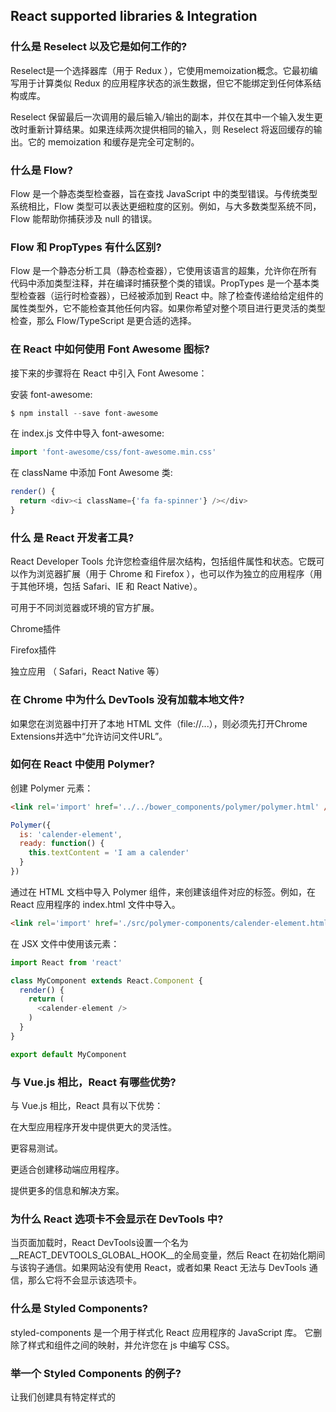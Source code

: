 ## React supported libraries & Integration

### 什么是 Reselect 以及它是如何工作的?

Reselect是一个选择器库（用于 Redux ），它使用memoization概念。它最初编写用于计算类似 Redux 的应用程序状态的派生数据，但它不能绑定到任何体系结构或库。

Reselect 保留最后一次调用的最后输入/输出的副本，并仅在其中一个输入发生更改时重新计算结果。如果连续两次提供相同的输入，则 Reselect 将返回缓存的输出。它的 memoization 和缓存是完全可定制的。

### 什么是 Flow?

Flow 是一个静态类型检查器，旨在查找 JavaScript 中的类型错误。与传统类型系统相比，Flow 类型可以表达更细粒度的区别。例如，与大多数类型系统不同，Flow 能帮助你捕获涉及 null 的错误。

### Flow 和 PropTypes 有什么区别?

Flow 是一个静态分析工具（静态检查器），它使用该语言的超集，允许你在所有代码中添加类型注释，并在编译时捕获整个类的错误。PropTypes 是一个基本类型检查器（运行时检查器），已经被添加到 React 中。除了检查传递给给定组件的属性类型外，它不能检查其他任何内容。如果你希望对整个项目进行更灵活的类型检查，那么 Flow/TypeScript 是更合适的选择。

### 在 React 中如何使用 Font Awesome 图标?

接下来的步骤将在 React 中引入 Font Awesome：

安装 font-awesome:

```js
$ npm install --save font-awesome
```

在 index.js 文件中导入 font-awesome:

```js
import 'font-awesome/css/font-awesome.min.css'
```

在 className 中添加 Font Awesome 类:
```js
render() {
  return <div><i className={'fa fa-spinner'} /></div>
}
```

### 什么 是 React 开发者工具?

React Developer Tools 允许您检查组件层次结构，包括组件属性和状态。它既可以作为浏览器扩展（用于 Chrome 和 Firefox ），也可以作为独立的应用程序（用于其他环境，包括 Safari、IE 和 React Native）。

可用于不同浏览器或环境的官方扩展。

Chrome插件

Firefox插件

独立应用 （ Safari，React Native 等）

### 在 Chrome 中为什么 DevTools 没有加载本地文件?

如果您在浏览器中打开了本地 HTML 文件（file://...），则必须先打开Chrome Extensions并选中“允许访问文件URL”。

### 如何在 React 中使用 Polymer?

创建 Polymer 元素：

```html
<link rel='import' href='../../bower_components/polymer/polymer.html' />
```
```js
Polymer({
  is: 'calender-element',
  ready: function() {
    this.textContent = 'I am a calender'
  }
})
```

通过在 HTML 文档中导入 Polymer 组件，来创建该组件对应的标签。例如，在 React 应用程序的 index.html 文件中导入。

```html
<link rel='import' href='./src/polymer-components/calender-element.html'>
```

在 JSX 文件中使用该元素：

```js
import React from 'react'

class MyComponent extends React.Component {
  render() {
    return (
      <calender-element />
    )
  }
}

export default MyComponent
```

### 与 Vue.js 相比，React 有哪些优势?
与 Vue.js 相比，React 具有以下优势：

在大型应用程序开发中提供更大的灵活性。

更容易测试。

更适合创建移动端应用程序。

提供更多的信息和解决方案。


### 为什么 React 选项卡不会显示在 DevTools 中?

当页面加载时，React DevTools设置一个名为__REACT_DEVTOOLS_GLOBAL_HOOK__的全局变量，然后 React 在初始化期间与该钩子通信。如果网站没有使用 React，或者如果 React 无法与 DevTools 通信，那么它将不会显示该选项卡。

### 什么是 Styled Components?

styled-components 是一个用于样式化 React 应用程序的 JavaScript 库。 它删除了样式和组件之间的映射，并允许您在 js 中编写 CSS。


### 举一个 Styled Components 的例子?

让我们创建具有特定样式的<Title>和<Wrapper>组件。
```js
import React from 'react'
import styled from 'styled-components'

// Create a <Title> component that renders an <h1> which is centered, red and sized at 1.5em
const Title = styled.h1`
  font-size: 1.5em;
  text-align: center;
  color: palevioletred;
`

// Create a <Wrapper> component that renders a <section> with some padding and a papayawhip background
const Wrapper = styled.section`
  padding: 4em;
  background: papayawhip;
`
```
Title和Wrapper变量现在是可以像任何其他 react 组件一样渲染。

```html
<Wrapper>
  <Title>{'Lets start first styled component!'}</Title>
</Wrapper>
```

### 什么是 Relay?

Relay 是一个 JavaScript 框架，用于使用 React 视图层为 Web 应用程序提供数据层和客户端与服务器之间的通信。

### 如何在 create-react-app 中使用 TypeScript?
当您创建一个新项目带有--scripts-version选项值为react-scripts-ts时便可将 TypeScript 引入。

生成的项目结构如下所示：

my-app/
├─ .gitignore
├─ images.d.ts
├─ node_modules/
├─ public/
├─ src/
│  └─ ...
├─ package.json
├─ tsconfig.json
├─ tsconfig.prod.json
├─ tsconfig.test.json
└─ tslint.json

### 我可以导入一个 SVG 文件作为 React 组件么?

你可以直接将 SVG 作为组件导入，而不是将其作为文件加载。此功能仅在 react-scripts@2.0.0 及更高版本中可用。

```js
import { ReactComponent as Logo } from './logo.svg'

const App = () => (
  <div>
    {/* Logo is an actual react component */}
    <Logo />
  </div>
)
```

### 为什么不建议使用内联引用回调或函数?

如果将 ref 回调定义为内联函数，则在更新期间它将会被调用两次。首先使用 null 值，然后再使用 DOM 元素。这是因为每次渲染的时候都会创建一个新的函数实例，因此 React 必须清除旧的 ref 并设置新的 ref。

```js
class UserForm extends Component {
  handleSubmit = () => {
    console.log("Input Value is: ", this.input.value)
  }

  render () {
   return (
     <form onSubmit={this.handleSubmit}>
       <input
         type='text'
         ref={(input) => this.input = input} /> // Access DOM input in handle submit
       <button type='submit'>Submit</button>
     </form>
   )
 }
}

```

但我们期望的是当组件挂载时，ref 回调只会被调用一次。一个快速修复的方法是使用 ES7 类属性语法定义函数。

```js
class UserForm extends Component {
 handleSubmit = () => {
   console.log("Input Value is: ", this.input.value)
 }

 setSearchInput = (input) => {
   this.input = input
 }

 render () {
   return (
     <form onSubmit={this.handleSubmit}>
       <input
         type='text'
         ref={this.setSearchInput} /> // Access DOM input in handle submit
       <button type='submit'>Submit</button>
     </form>
   )
 }
}
```

### 在 React 中什么是渲染劫持?

渲染劫持的概念是控制一个组件将从另一个组件输出什么的能力。实际上，这意味着你可以通过将组件包装成高阶组件来装饰组件。通过包装，你可以注入额外的属性或产生其他变化，这可能会导致渲染逻辑的更改。实际上它不支持劫持，但通过使用 HOC，你可以使组件以不同的方式工作。

### 什么是 HOC 工厂实现?

在 React 中实现 HOC 有两种主要方式。 1.属性代理（PP）和 2.继承倒置（II）。他们遵循不同的方法来操纵WrappedComponent。

属性代理 在这种方法中，HOC 的 render 方法返回 WrappedComponent 类型的 React 元素。我们通过 HOC 收到 props，因此定义为属性代理。

```js
function ppHOC(WrappedComponent) {
 return class PP extends React.Component {
   render() {
     return <WrappedComponent {...this.props}/>
   }
 }
}
```

继承倒置 在这种方法中，返回的 HOC 类（Enhancer）扩展了 WrappedComponent 。它被称为继承反转，因为它不是扩展一些 Enhancer 类的 WrappedComponent，而是由 Enhancer 被动扩展。 通过这种方式，它们之间的关系似乎是逆的。

```js
function iiHOC(WrappedComponent) {
 return class Enhancer extends WrappedComponent {
   render() {
     return super.render()
   }
 }
}
```

### 如何传递数字给 React 组件?

传递数字时你应该使用 {}，而传递字符串时还需要使用引号：

```js
React.render(<User age={30} department={"IT"} />, document.getElementById('container'));
```

### 我需要将所有状态保存到 Redux 中吗？我应该使用 react 的内部状态吗?

这取决于开发者的决定。即开发人员的工作是确定应用程序的哪种状态，以及每个状态应该存在的位置，有些用户喜欢将每一个数据保存在 Redux 中，以维护其应用程序的完全可序列化和受控。其他人更喜欢在组件的内部状态内保持非关键或UI状态，例如“此下拉列表当前是否打开”。

以下是确定应将哪种数据放入Redux的主要规则：

应用程序的其他部分是否关心此数据？

您是否需要能够基于此原始数据创建更多派生数据？

是否使用相同的数据来驱动多个组件？

能够将此状态恢复到给定时间点（即时间旅行调试）是否对您有价值？

您是否要缓存数据（即，如果已经存在，则使用处于状态的状态而不是重新请求它）？

### 在 React 中 registerServiceWorker 的用途是什么?

默认情况下，React 会为你创建一个没有任何配置的 service worker。Service worker 是一个 Web API，它帮助你缓存资源和其他文件，以便当用户离线或在弱网络时，他/她仍然可以在屏幕上看到结果，因此，它可以帮助你建立更好的用户体验，这是你目前应该了解的关于 Service worker 的内容。

```js
import React from 'react';
import ReactDOM from 'react-dom';
import App from './App';
import registerServiceWorker from './registerServiceWorker';

ReactDOM.render(<App />, document.getElementById('root'));
registerServiceWorker();
```

### React memo 函数是什么?

当类组件的输入属性相同时，可以使用 pureComponent 或 shouldComponentUpdate 来避免组件的渲染。现在，你可以通过把函数组件包装在 React.memo 中来实现相同的功能。

```js
const MyComponent = React.memo(function MyComponent(props) {
 /* only rerenders if props change */
});
```

### React lazy 函数是什么?

使用 React.lazy 函数允许你将动态导入的组件作为常规组件进行渲染。当组件开始渲染时，它会自动加载包含 OtherComponent 的包。它必须返回一个 Promise，该 Promise 解析后为一个带有默认导出 React 组件的模块。

```js
const OtherComponent = React.lazy(() => import('./OtherComponent'));

function MyComponent() {
 return (
   <div>
     <OtherComponent />
   </div>
 );
}
```

注意： React.lazy 和 Suspense 还不能用于服务端渲染。如果要在服务端渲染的应用程序中进行代码拆分，我们仍然建议使用 React Loadable。

### 如何使用 setState 防止不必要的更新?

你可以把状态的当前值与已有的值进行比较，并决定是否重新渲染页面。如果没有更改，你需要返回 null 以阻止渲染，否则返回最新的状态值。例如，用户配置信息组件将按以下方式实现条件渲染：

```js
getUserProfile = user => {
  const latestAddress = user.address;
  this.setState(state => {
    if (state.address === latestAddress) {
      return null;
    } else {
      return { title: latestAddress };
    }
  });
};
```

### 如何在 React 16 版本中渲染数组、字符串和数值?

Arrays: 与旧版本不同的是，在 React 16 中你不需要确保 render 方法必须返回单个元素。通过返回数组，你可以返回多个没有包装元素的同级元素。例如，让我们看看下面的开发人员列表：

```js
const ReactJSDevs = () => {
  return [
    <li key="1">John</li>,
    <li key="2">Jackie</li>,
    <li key="3">Jordan</li>
  ];
}
```

你还可以将此数组项合并到另一个数组组件中：

```js
const JSDevs = () => {
  return (
    <ul>
      <li>Brad</li>
      <li>Brodge</li>
      <ReactJSDevs/>
      <li>Brandon</li>
    </ul>
  );
}
```

Strings and Numbers: 在 render 方法中，你也可以返回字符串和数值类型：

```js
// String
render() {
 return 'Welcome to ReactJS questions';
}
// Number
render() {
 return 2018;
}
```

### 如何在 React 类中使用类字段声明语法?

使用类字段声明可以使 React 类组件更加简洁。你可以在不使用构造函数的情况下初始化本地状态，并通过使用箭头函数声明类方法，而无需额外对它们进行绑定。让我们以一个 counter 示例来演示类字段声明，即不使用构造函数初始化状态且不进行方法绑定：

```js
class Counter extends Component {
  state = { value: 0 };

  handleIncrement = () => {
    this.setState(prevState => ({
      value: prevState.value + 1
    }));
  };

  handleDecrement = () => {
    this.setState(prevState => ({
      value: prevState.value - 1
    }));
  };

  render() {
    return (
      <div>
        {this.state.value}

        <button onClick={this.handleIncrement}>+</button>
        <button onClick={this.handleDecrement}>-</button>
      </div>
    )
  }
}

```

### 什么是 hooks?

Hooks 是一个新的草案，它允许你在不编写类的情况下使用状态和其他 React 特性。让我们来看一个 useState 钩子示例：

```js
import { useState } from 'react';

function Example() {
  // Declare a new state variable, which we'll call "count"
  const [count, setCount] = useState(0);

  return (
    <div>
      <p>You clicked {count} times</p>
      <button onClick={() => setCount(count + 1)}>
        Click me
      </button>
    </div>
  );
}
```

### Hooks 需要遵循什么规则?

为了使用 hooks，你需要遵守两个规则：

仅在顶层的 React 函数调用 hooks。也就是说，你不能在循环、条件或内嵌函数中调用 hooks。这将确保每次组件渲染时都以相同的顺序调用 hooks，并且它会在多个 useState 和 useEffect 调用之间保留 hooks 的状态。

仅在 React 函数中调用 hooks。例如，你不能在常规的 JavaScript 函数中调用 hooks。


### 如何确保钩子遵循正确的使用规则?

React 团队发布了一个名为eslint-plugin-react-hooks的 ESLint 插件，它实施了这两个规则。您可以使用以下命令将此插件添加到项目中，

```t
npm install eslint-plugin-react-hooks@next
```

并在您的 ESLint 配置文件中应用以下配置：

```js
// Your ESLint configuration
{
  "plugins": [
    // ...
    "react-hooks"
  ],
  "rules": {
    // ...
    "react-hooks/rules-of-hooks": "error"
  }
}
```

### Flux 和 Redux 之间有什么区别?

以下是 Flux 和 Redux 之间的主要区别

Flux	                     Redux

状态是可变的	               状态是不可变的

Store 包含状态和更改逻辑	    存储和更改逻辑是分开的

存在多个 Store	            仅存在一个 Store

所有的 Store 都是断开连接的	  带有分层 reducers 的 Store

它有一个单独的 dispatcher	   没有 dispatcher 的概念

React 组件监测 Store	      容器组件使用连接函数

### React Router V4 有什么好处?

以下是 React Router V4 模块的主要优点：

在React Router v4（版本4）中，API完全与组件有关。路由器可以显示为单个组件（），它包装特定的子路由器组件（）。

您无需手动设置历史记录。路由器模块将通过使用组件包装路由来处理历史记录。

通过仅添加特定路由器模块（Web，core 或 native）来减少应用大小。

### 您能描述一下 componentDidCatch 生命周期方法签名吗?

在后代层级的组件抛出错误后，将调用componentDidCatch生命周期方法。该方法接收两个参数：

error: - 抛出的错误对象

info: - 具有 componentStack 键的对象，包含有关哪个组件引发错误的信息。

方法结构如下：

```js
componentDidCatch(error, info)
```

### 在哪些情况下，错误边界不会捕获错误?

以下是错误边界不起作用的情况：

在事件处理器内。

setTimeout 或 requestAnimationFrame 回调中的异步代码。

在服务端渲染期间。

错误边界代码本身中引发错误时。

### 为什么事件处理器不需要错误边界?

错误边界不会捕获事件处理程序中的错误。与 render 方法或生命周期方法不同，在渲染期间事件处理器不会被执行或调用。

如果仍然需要在事件处理程序中捕获错误，请使用下面的常规 JavaScript try/catch 语句：

```js
class MyComponent extends React.Component {
  constructor(props) {
    super(props);
    this.state = { error: null };
  }

  handleClick = () => {
    try {
      // Do something that could throw
    } catch (error) {
      this.setState({ error });
    }
  }

  render() {
    if (this.state.error) {
      return <h1>Caught an error.</h1>
    }
    return <div onClick={this.handleClick}>Click Me</div>
  }
}
```

上面的代码使用普通的 JavaScript try/catch 块而不是错误边界来捕获错误。

### try catch 与错误边界有什么区别?

Try catch 块使用命令式代码，而错误边界则是使用在屏幕上呈现声明性代码。

例如，以下是使用声明式代码的 try/catch 块：

```js
try {
  showButton();
} catch (error) {
  // ...
}
```

而错误边界包装的声明式代码如下：

```html
<ErrorBoundary>
  <MyComponent />
</ErrorBoundary>

```

因此，如果在组件树深处某个位置组件的 componentDidUpdate 方法中，发生了由 setState 引发的错误，它仍然会正确地冒泡到最近的错误边界。

### React 16 中未捕获的错误的行为是什么?

在 React 16 中，未被任何错误边界捕获的错误将导致整个 React 组件树的卸载。这一决定背后的原因是，与其显示已损坏的界面，不如完全移除它。例如，对于支付应用程序来说，显示错误的金额比什么都不提供更糟糕。


### 放置错误边界的正确位置是什么?

错误边界使用的粒度由开发人员根据项目需要决定。你可以遵循这些方法中的任何一种：

可以包装顶层路由组件以显示整个应用程序中常见的错误消息。
你还可以将单个组件包装在错误边界中，以防止它们奔溃时影响到应用程序的其余部分。

### 从错误边界跟踪组件堆栈有什么好处?

除了错误消息和 JavaScript 堆栈，React 16 将使用错误边界的概念显示带有文件名和行号的组件堆栈。例如，BuggyCounter 组件显示组件堆栈信息：

### 在定义类组件时，什么是必须的方法?

在类组件中 render() 方法是唯一需要的方法。也就是说，对于类组件，除了 render() 方法之外的所有方法都是可选的。

### render 方法可能返回的类型是什么?

以下列表是 render 方法返回的类型：

React elements: 用于告诉 React 如何渲染 DOM 节点。它包括 HTML 元素，如 div 和用户定义的元素。

Arrays and fragments: 以数组的形式返回多个元素和包装多个元素的片段。

Portals: 将子元素渲染到不同的 DOM 子树中。

String and numbers: 在 DOM 中将字符串和数字都作为文本节点进行呈现。

Booleans or null: 不会渲染任何内容，但这些类型用于有条件地渲染内容。

### 构造函数的主要目的是什么?

使用构造函数主要有两个目的：

通过将对象分配给 this.state 来初始化本地状态。

用于为组件实例绑定事件处理方法。

例如，下面的代码涵盖了上述两种情况：

```js
constructor(props) {
  super(props);
  // Don't call this.setState() here!
  this.state = { counter: 0 };
  this.handleClick = this.handleClick.bind(this);
}
```

### 是否必须为 React 组件定义构造函数?

不，这不是强制的。也就是说，如果你不需要初始化状态且不需要绑定方法，则你不需要为 React 组件实现一个构造函数。

### 什么是默认属性?

defaultProps 被定义为组件类上的属性，用于设置组件类默认的属性值。它只适用于 undefined 的属性，而不适用于 null 属性。例如，让我们为按钮组件创建默认的 color 属性：

```js
class MyButton extends React.Component {
  // ...
}

MyButton.defaultProps = {
  color: 'red'
};
```

如果未设置 props.color，则会使用默认值 red。 也就是说，每当你试图访问 color 属性时，它都使用默认值。

```js
render() {
   return <MyButton /> ; // props.color will be set to red
 }
```

注意： 如果你提供的是 null 值，它会仍然保留 null 值。

### 为什么不能在 componentWillUnmount 中调用 setState() 方法?

不应在 componentWillUnmount() 中调用 setState()，因为一旦卸载了组件实例，就永远不会再次装载它。


### getDerivedStateFromError 的目的是什么?

在子代组件抛出异常后会调用此生命周期方法。它以抛出的异常对象作为参数，并返回一个值用于更新状态。该生命周期方法的签名如下：

```js
static getDerivedStateFromError(error)
```

让我们举一个包含上述生命周期方法的错误边界示例，来说明 getDerivedStateFromError 的目的：

```js
class ErrorBoundary extends React.Component {
  constructor(props) {
    super(props);
    this.state = { hasError: false };
  }

  static getDerivedStateFromError(error) {
    // Update state so the next render will show the fallback UI.
    return { hasError: true };
  }

  render() {
    if (this.state.hasError) {
      // You can render any custom fallback UI
      return <h1>Something went wrong.</h1>;
    }

    return this.props.children;
  }
}
```

### 当组件重新渲染时顺序执行的方法有哪些?

更新可能由属性或状态的更改引起。在重新渲染组件时，会按以下顺序调用下列方法。

static getDerivedStateFromProps()

shouldComponentUpdate()

render()

getSnapshotBeforeUpdate()

componentDidUpdate()

### 错误处理期间调用哪些方法?

在渲染期间，生命周期方法内或任何子组件的构造函数中出现错误时，将会调用以下方法：

static getDerivedStateFromError()

componentDidCatch()

### displayName 类属性的用途是什么?

displayName 被用于调试信息。通常，你不需要显式设置它，因为它是从定义组件的函数或类的名称推断出来的。如果出于调试目的或在创建高阶组件时显示不同的名称，可能需要显式设置它。

例如，若要简化调试，请选择一个显示名称，以表明它是 withSubscription HOC 的结果。

```js
function withSubscription(WrappedComponent) {
  class WithSubscription extends React.Component {/* ... */}
  WithSubscription.displayName = `WithSubscription(${getDisplayName(WrappedComponent)})`;
  return WithSubscription;
}

function getDisplayName(WrappedComponent) {
  return WrappedComponent.displayName || WrappedComponent.name || 'Component';
}
```

### unmountComponentAtNode 方法的目的是什么?

此方法可从 react-dom 包中获得，它从 DOM 中移除已装载的 React 组件，并清除其事件处理程序和状态。如果容器中没有装载任何组件，则调用此函数将不起任何作用。如果组件已卸载，则返回 true；如果没有要卸载的组件，则返回 false。该方法的签名如下：

```js
ReactDOM.unmountComponentAtNode(container)
```

### 什么是代码拆分?

Code-Splitting 是 Webpack 和 Browserify 等打包工具所支持的一项功能，它可以创建多个 bundles，并可以在运行时动态加载。React 项目支持通过 dynamic import() 特性进行代码拆分。例如，在下面的代码片段中，它将使 moduleA.js 及其所有唯一依赖项作为单独的块，仅当用户点击 'Load' 按钮后才加载。

#### moduleA.js

```js
const moduleA = 'Hello';

export { moduleA };
```

#### App.js

```js
import React, { Component } from 'react';

class App extends Component {
  handleClick = () => {
    import('./moduleA')
      .then(({ moduleA }) => {
        // Use moduleA
      })
      .catch(err => {
        // Handle failure
      });
  };

  render() {
    return (
      <div>
        <button onClick={this.handleClick}>Load</button>
      </div>
    );
  }
}

export default App;
```

### 严格模式有什么好处?

在下面的情况下， 将有所帮助：

使用 unsafe lifecycle methods 标识组件。

有关 legacy string ref API 用法发出警告。

检测无法预测的 side effects。

检测 legacy context API。

有关已弃用的 findDOMNode 用法的警告。

### 什么是 Keyed Fragments ?

使用显式 React.Fragment 语法声明的片段可能具有 key 。一般用例是将集合映射到片段数组，如下所示，

```js
function Glossary(props) {
  return (
    <dl>
      {props.items.map(item => (
        // Without the `key`, React will fire a key warning
        <React.Fragment key={item.id}>
          <dt>{item.term}</dt>
          <dd>{item.description}</dd>
        </React.Fragment>
      ))}
    </dl>
  );
}
```

### React 支持所有的 HTML 属性么?

从 React 16 开始，完全支持标准或自定义 DOM 属性。由于 React 组件通常同时使用自定义和与 DOM 相关的属性，因此 React 与 DOM API 一样都使用 camelCase 约定。让我们对标准 HTML 属性采取一些措施：

```html
<div tabIndex="-1" />      // Just like node.tabIndex DOM API
<div className="Button" /> // Just like node.className DOM API
<input readOnly={true} />  // Just like node.readOnly DOM API
```
除了特殊情况外，这些属性的工作方式与相应的 HTML 属性类似。它还支持所有 SVG 属性。

### HOC 有哪些限制?

除了它的好处之外，高阶组件还有一些注意事项。 以下列出的几个注意事项:

1 不要在渲染方法中使用HOC： 建议不要将 HOC 应用于组件的 render 方法中的组件。

```js
render() {
  // A new version of EnhancedComponent is created on every render
  // EnhancedComponent1 !== EnhancedComponent2
  const EnhancedComponent = enhance(MyComponent);
  // That causes the entire subtree to unmount/remount each time!
  return <EnhancedComponent />;
}
```
上述代码通过重新装载，将导致该组件及其所有子组件状态丢失，会影响到性能。正确的做法应该是在组件定义之外应用 HOC ，以便仅生成一次生成的组件

2 静态方法必须复制： 将 HOC 应用于组件时，新组件不具有原始组件的任何静态方法

```js
// Define a static method
WrappedComponent.staticMethod = function() {/*...*/}
// Now apply a HOC
const EnhancedComponent = enhance(WrappedComponent);

// The enhanced component has no static method
typeof EnhancedComponent.staticMethod === 'undefined' // true
```

您可以通过在返回之前将方法复制到输入组件上来解决此问题

```js
function enhance(WrappedComponent) {
  class Enhance extends React.Component {/*...*/}
  // Must know exactly which method(s) to copy :(
  Enhance.staticMethod = WrappedComponent.staticMethod;
  return Enhance;
}
```

3 Refs 不会被往下传递 对于HOC，您需要将所有属性传递给包装组件，但这对于 refs 不起作用。这是因为 ref 并不是一个类似于 key 的属性。在这种情况下，您需要使用 React.forwardRef API。

### 如何在 DevTools 中调试 forwardRefs?

React.forwardRef接受渲染函数作为参数，DevTools 使用此函数来确定为 ref 转发组件显示的内容。例如，如果您没有使用 displayName 属性命名 render 函数，那么它将在 DevTools 中显示为“ForwardRef”，

```js
const WrappedComponent = React.forwardRef((props, ref) => {
  return <LogProps {...props} forwardedRef={ref} />;
});
```

但如果你命名 render 函数，那么它将显示为 “ForwardRef(myFunction)”

```js
const WrappedComponent = React.forwardRef(
  function myFunction(props, ref) {
    return <LogProps {...props} forwardedRef={ref} />;
  }
);
```

作为替代方案，您还可以为 forwardRef 函数设置 displayName 属性，

```js
function logProps(Component) {
  class LogProps extends React.Component {
    // ...
  }

  function forwardRef(props, ref) {
    return <LogProps {...props} forwardedRef={ref} />;
  }

  // Give this component a more helpful display name in DevTools.
  // e.g. "ForwardRef(logProps(MyComponent))"
  const name = Component.displayName || Component.name;
  forwardRef.displayName = `logProps(${name})`;

  return React.forwardRef(forwardRef);
}
```

### x什么时候组件的 props 属性默认为 true?

如果没有传递属性值，则默认为 true。此行为可用，以便与 HTML 的行为匹配。例如，下面的表达式是等价的：

```html
<MyInput autocomplete />

<MyInput autocomplete={true} />
```

注意： 不建议使用此方法，因为它可能与 ES6 对象 shorthand 混淆（例如，{name}，它是{ name:name } 的缩写）

### 什么是 NextJS 及其主要特征?

Next.js 是一个流行的轻量级框架，用于使用 React 构建静态和服务端渲染应用程序。它还提供样式和路由解决方案。以下是 NextJS 提供的主要功能：

默认服务端渲染

自动代码拆分以加快页面加载速度

简单的客户端路由 (基于页面)

基于 Webpack 的开发环境支持 (HMR)

能够使用 Express 或任何其他 Node.js HTTP 服务器

可自定义你自己的 Babel 和 Webpack 配置

### 如何将事件处理程序传递给组件?

可以将事件处理程序和其他函数作为属性传递给子组件。它可以在子组件中使用，如下所示：

```html
<button onClick={this.handleClick}>
```

### 在渲染方法中使用箭头函数好么?

是的，你可以用。它通常是向回调函数传递参数的最简单方法。但在使用时需要优化性能。

```js
class Foo extends Component {
  handleClick() {
    console.log('Click happened');
  }
  render() {
    return <button onClick={() => this.handleClick()}>Click Me</button>;
  }
}
```

注意： 组件每次渲染时，在 render 方法中的箭头函数都会创建一个新的函数，这可能会影响性能。

### 如何防止函数被多次调用?

如果你使用一个事件处理程序，如 onClick or onScroll 并希望防止回调被过快地触发，那么你可以限制回调的执行速度。

这可以通过以下可能的方式实现：

Throttling: 基于时间的频率进行更改。例如，它可以使用 lodash 的 _.throttle 函数。

Debouncing: 在一段时间不活动后发布更改。例如，可以使用 lodash 的 _.debounce 函数。

RequestAnimationFrame throttling: 基于 requestAnimationFrame 的更改。例如，可以使用 raf-schd。

注意：_.debounce， _.throttle 和 raf-schd 都提供了一个 cancel 方法来取消延迟回调。所以需要调用 componentWillUnmount，或者对代码进行检查来保证在延迟函数有效期间内组件始终挂载。

### JSX 如何防止注入攻击?

React DOM 会在渲染 JSX 中嵌入的任何值之前对其进行转义。因此，它确保你永远不能注入任何未在应用程序中显式写入的内容。

```js
const name = response.potentiallyMaliciousInput;
const element = <h1>{name}</h1>;
```

这样可以防止应用程序中的XSS（跨站点脚本）攻击。

### 如何更新已渲染的元素?

通过将新创建的元素传递给 ReactDOM 的 render 方法，可以实现 UI 更新。例如，让我们举一个滴答时钟的例子，它通过多次调用 render 方法来更新时间：

```js
function tick() {
  const element = (
    <div>
      <h1>Hello, world!</h1>
      <h2>It is {new Date().toLocaleTimeString()}.</h2>
    </div>
  );
  ReactDOM.render(element, document.getElementById('root'));
}

setInterval(tick, 1000);
```

### 你怎么说 props 是只读的?

当你将组件声明为函数或类时，它决不能修改自己的属性。让我们来实现一个 capital 的函数：

```js
function capital(amount, interest) {
   return amount + interest;
}
```

上面的函数称为“纯”函数，因为它不会尝试更改输入，并总是为相同的输入返回相同的结果。因此，React 有一条规则，即“所有 React 组件的行为都必须像纯函数一样”。

### 你认为状态更新是如何合并的?

当你在组件中调用 setState() 方法时，React 会将提供的对象合并到当前状态。例如，让我们以一个使用帖子和评论详细信息的作为状态变量的 Facebook 用户为例：

```js
constructor(props) {
    super(props);
    this.state = {
      posts: [],
      comments: []
    };
  }
```

现在，你可以独立调用 setState() 方法，单独更新状态变量：

```js
 componentDidMount() {
    fetchPosts().then(response => {
      this.setState({
        posts: response.posts
      });
    });

    fetchComments().then(response => {
      this.setState({
        comments: response.comments
      });
    });
  }
```

如上面的代码段所示，this.setState({comments}) 只会更新 comments 变量，而不会修改或替换 posts 变量。

### 如何将参数传递给事件处理程序?

在迭代或循环期间，向事件处理程序传递额外的参数是很常见的。这可以通过箭头函数或绑定方法实现。让我们以网格中更新的用户详细信息为例：

```html
<button onClick={(e) => this.updateUser(userId, e)}>Update User details</button>
<button onClick={this.updateUser.bind(this, userId)}>Update User details</button>
```

在这两种方法中，合成参数 e 作为第二个参数传递。你需要在箭头函数中显式传递它，并使用 bind 方法自动转发它。

### 如何防止组件渲染?

你可以基于特定的条件通过返回 null 值来阻止组件的渲染。这样它就可以有条件地渲染组件。

```js
function Greeting(props) {
  if (!props.loggedIn) {
    return null;
  }

  return (
    <div className="greeting">
      welcome, {props.name}
    </div>
  );
}
```

```js
class User extends React.Component {
  constructor(props) {
    super(props);
    this.state = {loggedIn: false, name: 'John'};
  }

  render() {
   return (
       <div>
         //Prevent component render if it is not loggedIn
         <Greeting loggedIn={this.state.loggedIn} />
         <UserDetails name={this.state.name}>
       </div>
   );
  }
```
在上面的示例中，greeting 组件通过应用条件并返回空值跳过其渲染部分。


### 安全地使用索引作为键的条件是什么?

有三个条件可以确保，使用索引作为键是安全的：

列表项是静态的，它们不会被计算，也不会更改。

列表中的列表项没有 ids 属性。

列表不会被重新排序或筛选。

### keys 是否需要全局唯一?

数组中使用的键在其同级中应该是唯一的，但它们不需要是全局唯一的。也就是说，你可以在两个不同的数组中使用相同的键。例如，下面的 book 组件在不同的组件中使用相同的数组：

```js
function Book(props) {
  const index = (
    <ul>
      {props.pages.map((page) =>
        <li key={page.id}>
          {page.title}
        </li>
      )}
    </ul>
  );
  const content = props.pages.map((page) =>
    <div key={page.id}>
      <h3>{page.title}</h3>
      <p>{page.content}</p>
      <p>{page.pageNumber}</p>
    </div>
  );
  return (
    <div>
      {index}
      <hr />
      {content}
    </div>
  );
}
```

### 用于表单处理的流行选择是什么?

Formik 是一个用于 React 的表单库，它提供验证、跟踪访问字段和处理表单提交等解决方案。具体来说，你可以按以下方式对它们进行分类：

获取表单状态输入和输出的值。

表单验证和错误消息。

处理表单提交。

它用于创建一个具有最小 API 的可伸缩、性能良好的表单助手，以解决令人讨厌的问题。

### formik 相对于其他 redux 表单库有什么优势?

下面是建议使用 formik 而不是 redux 表单库的主要原因：

表单状态本质上是短期的和局部的，因此不需要在 redux（或任何类型的flux库）中跟踪它。

每次按一个键，Redux-Form 都会多次调用整个顶级 Redux Reducer。这样就增加了大型应用程序的输入延迟。

经过 gzip 压缩过的 Redux-Form 为 22.5 kB，而 Formik 只有 12.7 kB。

### 为什么不需要使用继承?

在 React 中，建议使用组合而不是继承来重用组件之间的代码。Props 和 composition 都为你提供了以一种明确和安全的方式自定义组件外观和行为所需的灵活性。但是，如果你希望在组件之间复用非 UI 功能，建议将其提取到单独的 JavaScript 模块中。之后的组件导入它并使用该函数、对象或类，而不需扩展它。

### 我可以在 React 应用程序中可以使用 web components 么?

是的，你可以在 React 应用程序中使用 Web Components。尽管许多开发人员不会使用这种组合方式，但如果你使用的是使用 Web Components 编写的第三方 UI 组件，则可能需要这种组合。例如，让我们使用 Vaadin 提供的 Web Components 日期选择器组件：

```js
import React, { Component } from 'react';
import './App.css';
import '@vaadin/vaadin-date-picker';

class App extends Component {
  render() {
    return (
      <div className="App">
        <vaadin-date-picker label="When were you born?"></vaadin-date-picker>
      </div>
    );
  }
}

export default App;
```